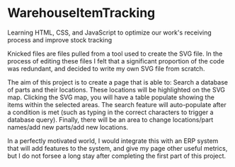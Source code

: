 # WarehouseItemTracking
Learning HTML, CSS, and JavaScript to optimize our work's receiving process and improve stock tracking

Knicked files are files pulled from a tool used to create the SVG file. In the process of editing these files I felt that a significant proportion of the code was redundant, and decided to write my own SVG file from scratch.

The aim of this project is to create a page that is able to:
Search a database of parts and their locations.
These locations will be highlighted on the SVG map.
Clicking the SVG map, you will have a table populate showing the items within the selected areas.
The search feature will auto-populate after a condition is met (such as typing in the correct characters to trigger a database query).
Finally, there will be an area to change locations/part names/add new parts/add new locations.

In a perfectly motivated world, I would integrate this with an ERP system that will add features to the system, and give my page other useful metrics, but I do not forsee a long stay after completing the first part of this project.
